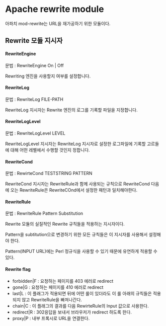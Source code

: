 Apache rewrite module
================================================

아파치 mod-rewrite는 URL을 재가공하기 위한 모듈이다. 

## Rewrite 모듈 지시자

#### RewriteEngine
문법 : RewriteEngine On | Off

Rewriting 엔진을 사용할지 여부를 설정합니다.

#### RewriteLog
문법 : RewriteLog FILE-PATH

RewriteLog 지시자는 Rewrite 엔진의 로그를 기록할 파일을 지정합니다.

#### RewriteLogLevel
문법 : RewriteLogLevel LEVEL

RewriteLogLevel 지시자는 RewriteLog 지시자로 설정한 로그파일에 기록할 고르들에 대해 어떤 레벨에서 수행할 것인지 정합니다.

#### RewriteCond
문법 : RewirteCond TESTSTRING PATTERN

RewriteCond 지시자는 RewriteRule과 함께 사용되는 규칙으로 RewriteCond 다음에 오는 RewriteRule은 RewriteCOnd에서 설정한 패턴과 일치해야한다.

#### RewriteRule
문법 : RewriteRule Pattern Substitution

Rewrite 모듈의 실질적인 Rewrite 규칙들을 적용하는 지시자이다.

Pattern을 subtitution으로 변경하기 위한 모든 규칙들은 이 지시자를 사용해서 설정해야 한다.

Pattern(INPUT URL)에는 Perl 정규식을 사용할 수 있기 때문에 유연하게 적용할 수 있다.

#### Rewrite flag

- forbidden|F : 요청하는 페이지를 403 에러로 redirect
- gone|G : 요청하는 페이지를 410 에러로 redirect
- last|L : 이 플래그가 적용되면 뒤에 어떤 룰이 있더라도 이 룰 아래의 규칙들은 적용되지 않고 RewriteRule을 빠져나간다.
- chain|C : 이 플래그의 결과를 다음 RewirteRule의 Input 값으로 사용한다. 
- redirect|R : 302응답을 보내서 브라우저가 redirect 하도록 한다.
- proxy|P : 내부 프록시로 URL을 연결한다.



